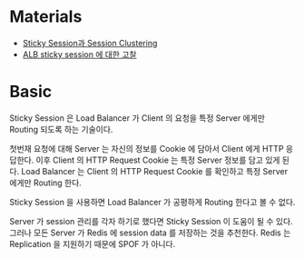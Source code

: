 # Materials

* [Sticky Session과 Session Clustering](https://smjeon.dev/web/sticky-session/)
* [ALB sticky session 에 대한 고찰](https://linuxer.name/2019/10/alb-sticky-session-%EC%97%90-%EB%8C%80%ED%95%9C-%EA%B3%A0%EC%B0%B0/)
  
# Basic

Sticky Session 은 Load Balancer 가 Client 의 요청을 특정 Server 에게만 Routing
되도록 하는 기술이다. 

첫번재 요청에 대해 Server 는 자신의 정보를 Cookie 에 담아서 Client 에게 HTTP
응답한다. 이후 Client 의 HTTP Request Cookie 는 특정 Server 정보를 담고 있게
된다. Load Balancer 는 Client 의 HTTP Request Cookie 를 확인하고 특정 Server
에게만 Routing 한다.

Sticky Session 을 사용하면 Load Balancer 가 공평하게 Routing 한다고 볼 수 없다.

Server 가 session 관리를 각자 하기로 했다면 Sticky Session 이 도움이 될 수 있다. 그러나 모든 Server 가 Redis 에 session data 를 저장하는 것을 추천한다. Redis 는 Replication 을 지원하기 때문에 SPOF 가 아니다. 
